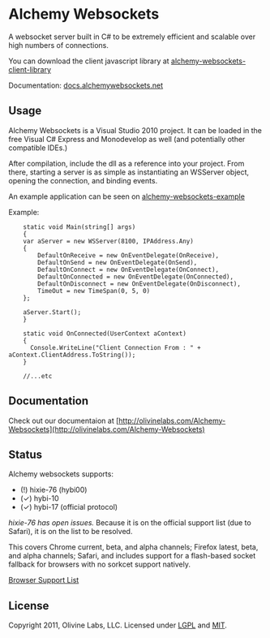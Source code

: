 Alchemy Websockets
=============

A websocket server built in C# to be extremely efficient and scalable over high
numbers of connections.


You can download the client javascript library at [alchemy-websockets-client-library](https://github.com/Olivine-Labs/Alchemy-Websockets-Client-Library)

Documentation: [docs.alchemywebsockets.net](http://docs.alchemywebsockets.net/)

Usage
-------
Alchemy Websockets is a Visual Studio 2010 project. It can be loaded in the free
Visual C# Express and Monodevelop as well (and potentially other compatible IDEs.)

After compilation, include the dll as a reference into your project. From there,
starting a server is as simple as instantiating an WSServer object, opening the 
connection, and binding events.

An example application can be seen on [alchemy-websockets-example](https://github.com/Olivine-Labs/Alchemy-Websockets-Example)

Example:

        static void Main(string[] args)
        {
        var aServer = new WSServer(8100, IPAddress.Any)
        {
            DefaultOnReceive = new OnEventDelegate(OnReceive),
            DefaultOnSend = new OnEventDelegate(OnSend),
            DefaultOnConnect = new OnEventDelegate(OnConnect),
            DefaultOnConnected = new OnEventDelegate(OnConnected),
            DefaultOnDisconnect = new OnEventDelegate(OnDisconnect),
            TimeOut = new TimeSpan(0, 5, 0)
        };

        aServer.Start();
        }

        static void OnConnected(UserContext aContext)
        {
          Console.WriteLine("Client Connection From : " + aContext.ClientAddress.ToString());
        }

        //...etc

Documentation
-------------
Check out our documentaion at [http://olivinelabs.com/Alchemy-Websockets](http://olivinelabs.com/Alchemy-Websockets)

Status
------
Alchemy websockets supports:

* (!) hixie-76 (hybi00)
* (✓) hybi-10
* (✓) hybi-17 (official protocol)

_hixie-76 has open issues._
Because it is on the official support list (due to Safari), it is on the list to be resolved.

This covers Chrome current, beta, and alpha channels; Firefox
latest, beta, and alpha channels; Safari, and includes support
for a flash-based socket fallback for browsers with no sorkcet
support natively.

[Browser Support List](http://en.wikipedia.org/wiki/WebSocket#Browser_support)

License
-------
Copyright 2011, Olivine Labs, LLC.
Licensed under [LGPL](http://www.gnu.org/licenses/lgpl.html) and
[MIT](http://www.opensource.org/licenses/mit-license.php).
